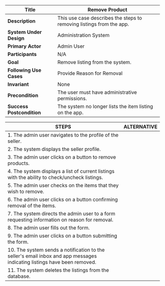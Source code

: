 |Title |   Remove Product      |
|---------|---------|
|**Description**|     This use case describes the steps to removing listings from the app.      |
|**System Under Design**|    Administration System     |
|**Primary Actor**|   Admin User   |
|**Participants**|  N/A     |
|**Goal**| Remove listing from the system.      |
|**Following Use Cases**| Provide Reason for Removal       |
|**Invariant**| None   |
|**Precondition**|  The user must have administrative permissions.   |
|**Success Postcondition**| The system no longer lists the item listing on the app.     |


|**STEPS**|**ALTERNATIVE**|
|---------|---------|
| 1.  The admin user navigates to the profile of the seller.     |       |
| 2.  The system displays the seller profile.  |     |
| 3.  The admin user clicks on a button to remove products. |      |
| 4.  The system displays a list of current listings with the ability to check/uncheck listings. |      |
| 5.  The admin user checks on the items that they wish to remove. |      |
| 6.  The admin user clicks on a button confirming removal of the items. |      |
| 7.  The system directs the admin user to a form requesting information on reason for removal. |      |
| 8.  The admin user fills out the form. |      |
| 9.  The admin user clicks on a button submitting the form. |      |
| 10.  The system sends a notification to the seller's email inbox and app messages indicating listings have been removed. |      |
| 11.  The system deletes the listings from the database. |      |



